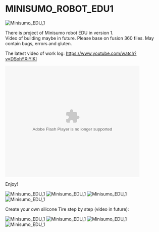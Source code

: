 # MINISUMO_ROBOT_EDU1


![Minisumo_EDU_1](/Minisumo_EDU_1/3D_project/MINISUMO_EDU_1.png)


There is project of Minisumo robot EDU in version 1.  
Video of building maybe in future. Please base on fusion 360 files.
May contain bugs, errors and gluten. 
 
The latest video of work log: https://www.youtube.com/watch?v=DSohYXiYlKI

<object width="425" height="350">
  <param name="movie" value="https://www.youtube.com/watch?v=DSohYXiYlKI" />
  <param name="wmode" value="transparent" />
  <embed src="https://www.youtube.com/watch?v=DSohYXiYlKI"
         type="application/x-shockwave-flash"
         wmode="transparent" width="425" height="350" />
</object>


Enjoy!

![Minisumo_EDU_1](/Minisumo_EDU_1/3D_project/Photo_1.png)
![Minisumo_EDU_1](/Minisumo_EDU_1/3D_project/Photo_2.png)
![Minisumo_EDU_1](/Minisumo_EDU_1/3D_project/Photo_3.png)
![Minisumo_EDU_1](/Minisumo_EDU_1/3D_project/Photo_4.png)


Create your own silicone Tire step by step (video in future):

![Minisumo_EDU_1](/Minisumo_EDU_1/3D_project/Photo_5.png)
![Minisumo_EDU_1](/Minisumo_EDU_1/3D_project/Photo_6.png)
![Minisumo_EDU_1](/Minisumo_EDU_1/3D_project/Photo_7.png)
![Minisumo_EDU_1](/Minisumo_EDU_1/3D_project/Photo_8.png)

